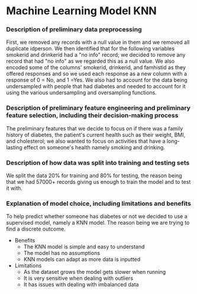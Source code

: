 # Machine Learning Model KNN

### Description of preliminary data preprocessing
First, we removed any records with a null value in them and we removed all duplicate idperson. We then identified that for the following variables smokerid and drinkerid 
had a "no info" record; we decided to remove any record that had "no info" as we regarded this as a null value. We also encoded some of the columns' smokerid,
drinkerid, and famhistid as they offered responses and so we used each response as a new column with a response of 0 = No, and 1 =Yes. We also had to account
for the data being undersampled with people that had diabetes and needed to account for it using the various undersampling and oversampling functions.

### Description of preliminary feature engineering and preliminary feature selection, including their decision-making process
The preliminary features that we decide to focus on if there was a family history of diabetes, the patient's current health such as their weight, 
BMI, and cholesterol; we also wanted to focus on activities that have a long-lasting effect on someone's health namely smoking and drinking. 

### Description of how data was split into training and testing sets
We split the data 20% for training and 80% for testing, the reason being that we had 57000+ records giving us enough to train the model and to test it with.

### Explanation of model choice, including limitations and benefits
To help predict whether someone has diabetes or not we decided to use a supervised model, namely a KNN model. The reason being we are trying to find a discrete 
outcome.

* Benefits
	* The KNN model is simple and easy to understand
	* The model has no assumptions
	* KNN models can adapt as more data is inputted
* Limitations
	* As the dataset grows the model gets slower when running
	* It is very sensitive when dealing with outliers
	* It has issues with dealing with imbalanced data
